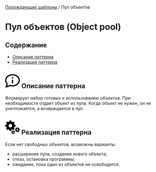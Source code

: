 [Порождающие шаблоны](../#readme) / Пул объектов

# Пул объектов (Object pool)

## Содержание

* [Описание паттерна](#-описание-паттерна)
* [Реализация паттерна](#-реализация-паттерна)

## ![](../../ui/info.svg) Описание паттерна

Формирует набор готовых к использованию объектов. При необходимости отдает объект из пула. Когда объект не нужен, он не уничтожается, а возвращается в пул.

## ![](../../ui/gear.svg) Реализация паттерна

Если нет свободных объектов, возможны варианты:

* расширение пула, создание нового объекта;
* отказ, остановка программы;
* ожидание, пока один из объектов не освободится.
